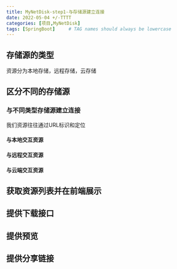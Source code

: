 ```yaml
---
title: MyNetDisk-step1-与存储源建立连接
date: 2022-05-04 +/-TTTT
categories: [项目,MyNetDisk]
tags: [SpringBoot]     # TAG names should always be lowercase
---
```


## 存储源的类型
资源分为本地存储，远程存储，云存储

## 区分不同的存储源

### 与不同类型存储源建立连接
我们资源往往通过URL标识和定位

#### 与本地交互资源

#### 与远程交互资源

#### 与云端交互资源

## 获取资源列表并在前端展示

## 提供下载接口

## 提供预览

## 提供分享链接

